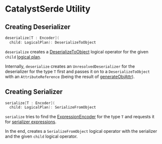# CatalystSerde Utility

## <span id="deserialize"> Creating Deserializer

```scala
deserialize[T : Encoder](
  child: LogicalPlan): DeserializeToObject
```

`deserialize` creates a [DeserializeToObject](logical-operators/DeserializeToObject.md) logical operator for the given `child` [logical plan](logical-operators/LogicalPlan.md).

Internally, `deserialize` creates an `UnresolvedDeserializer` for the deserializer for the type `T` first and passes it on to a `DeserializeToObject` with an `AttributeReference` (being the result of [generateObjAttr](#generateObjAttr)).

## <span id="serialize"> Creating Serializer

```scala
serialize[T : Encoder](
  child: LogicalPlan): SerializeFromObject
```

`serialize` tries to find the [ExpressionEncoder](ExpressionEncoder.md) for the type `T` and requests it for [serializer expressions](ExpressionEncoder.md#namedExpressions).

In the end, creates a `SerializeFromObject` logical operator with the serializer and the given `child` logical operator.
